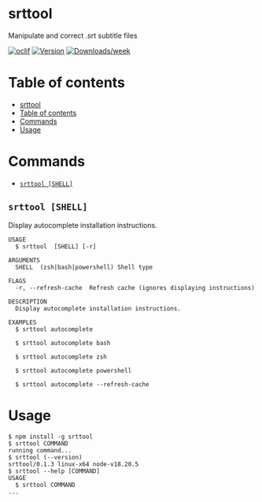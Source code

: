 # srttool

Manipulate and correct .srt subtitle files

[![oclif](https://img.shields.io/badge/cli-oclif-brightgreen.svg)](https://oclif.io)
[![Version](https://img.shields.io/npm/v/srttool.svg)](https://npmjs.org/package/srttool)
[![Downloads/week](https://img.shields.io/npm/dw/srttool.svg)](https://npmjs.org/package/srttool)

# Table of contents

<!-- toc -->
* [srttool](#srttool)
* [Table of contents](#table-of-contents)
* [Commands](#commands)
* [Usage](#usage)
<!-- tocstop -->

# Commands

<!-- commands -->
* [`srttool [SHELL]`](#srttool-shell)

## `srttool [SHELL]`

Display autocomplete installation instructions.

```
USAGE
  $ srttool  [SHELL] [-r]

ARGUMENTS
  SHELL  (zsh|bash|powershell) Shell type

FLAGS
  -r, --refresh-cache  Refresh cache (ignores displaying instructions)

DESCRIPTION
  Display autocomplete installation instructions.

EXAMPLES
  $ srttool autocomplete

  $ srttool autocomplete bash

  $ srttool autocomplete zsh

  $ srttool autocomplete powershell

  $ srttool autocomplete --refresh-cache
```
<!-- commandsstop -->

# Usage

<!-- usage -->
```sh-session
$ npm install -g srttool
$ srttool COMMAND
running command...
$ srttool (--version)
srttool/0.1.3 linux-x64 node-v18.20.5
$ srttool --help [COMMAND]
USAGE
  $ srttool COMMAND
...
```
<!-- usagestop -->

